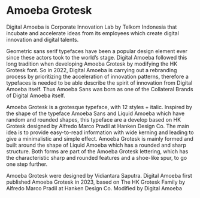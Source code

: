 # Amoeba Grotesk

Digital Amoeba is Corporate Innovation Lab by Telkom Indonesia that incubate and accelerate ideas from its employees which create digital innovation and digital talents.

Geometric sans serif typefaces have been a popular design element ever since these actors took to the world’s stage. Digital Amoeba followed this long tradition when developing Amoeba Grotesk by modifying the HK Grotesk font. So in 2022, Digital Amoeba is carrying out a rebranding process by prioritizing the acceleration of innovation patterns, therefore a typefaces is needed to be able describe the spirit of innovation from Digital Amoeba itself. Thus Amoeba Sans was born as one of the Collateral Brands of Digital Amoeba itself.

Amoeba Grotesk is a grotesque typeface, with 12 styles + italic. Inspired by the shape of the typeface Amoeba Sans and Liquid Amoeba which have random and rounded shapes, this typeface are a develop based on HK Grotesk designed by Alfredo Marco Pradil at Hanken Design Co. The main idea is to provide easy-to-read information with wide kerning and leading to give a minimalistic and simple effect. Amoeba Grotesk is mainly formed and built around the shape of Liquid Amoeba which has a rounded and sharp structure. Both forms are part of the Amoeba Grotesk lettering, which has the characteristic sharp and rounded features and a shoe-like spur, to go one step further.

Amoeba Grotesk were designed by Vidiantara Saputra. Digital Amoeba first published Amoeba Grotesk in 2023, based on The HK Grotesk Family by Alfredo Marco Pradil at Hanken Design Co. Modified by Digital Amoeba
